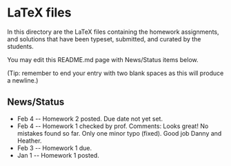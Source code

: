 # LaTeX files

In this directory are the LaTeX files containing the homework assignments, and
solutions that have been typeset, submitted, and curated by the students.

You may edit this README.md page with News/Status items below.  

(Tip: remember to end your entry with two blank spaces as this will produce a newline.)

## News/Status
+ Feb 4 -- Homework 2 posted.  Due date not yet set.  
+ Feb 4 -- Homework 1 checked by prof.  Comments: Looks great!  No mistakes found
so far.  Only one minor typo (fixed). Good job Danny and Heather.  
+ Feb 3 -- Homework 1 due.  
+ Jan 1 -- Homework 1 posted.  
